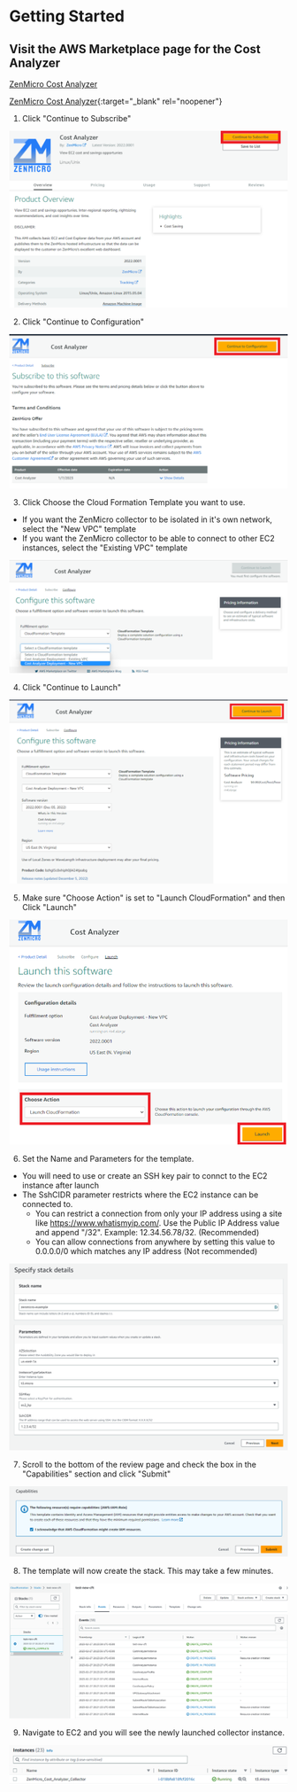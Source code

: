 # Getting Started

## Visit the AWS Marketplace page for the Cost Analyzer

<a href="https://aws.amazon.com/marketplace/pp/prodview-iedtsdptd6xje" target="_blank">ZenMicro Cost Analyzer</a>

[ZenMicro Cost Analyzer](https://aws.amazon.com/marketplace/pp/prodview-iedtsdptd6xje){:target="_blank" rel="noopener"}


1. Click "Continue to Subscribe"

![Alt Text](/img/marketplace.png)



2. Click "Continue to Configuration"

![Alt Text](/img/marketplace-config.png)



3. Click Choose the Cloud Formation Template you want to use.

* If you want the ZenMicro collector to be isolated in it's own network, select the "New VPC" template
* If you want the ZenMicro collector to be able to connect to other EC2 instances, select the "Existing VPC" template

![Alt Text](/img/choose-cft.png)



4. Click "Continue to Launch"

![Alt Text](/img/launch2.png)



5. Make sure "Choose Action" is set to "Launch CloudFormation" and then Click "Launch"

![Alt Text](/img/launch3.png)



6. Set the Name and Parameters for the template.

* You will need to use or create an SSH key pair to connct to the EC2 instance after launch
* The SshCIDR parameter restricts where the EC2 instance can be connected to.
    * You can restrict a connection from only your IP address using a site like https://www.whatismyip.com/. Use the Public IP Address value and append "/32". Example: 12.34.56.78/32. (Recommended)
    * You can allow connections from anywhere by setting this value to 0.0.0.0/0 which matches any IP address (Not recommended)

![Alt Text](/img/set-parameters.png)



7. Scroll to the bottom of the review page and check the box in the "Capabilities" section and click "Submit"

![Alt Text](/img/capabilities.png)



8. The template will now create the stack. This may take a few minutes.

![Alt Text](/img/complete.png)



9. Navigate to EC2 and you will see the newly launched collector instance.

![Alt Text](/img/instances.png)